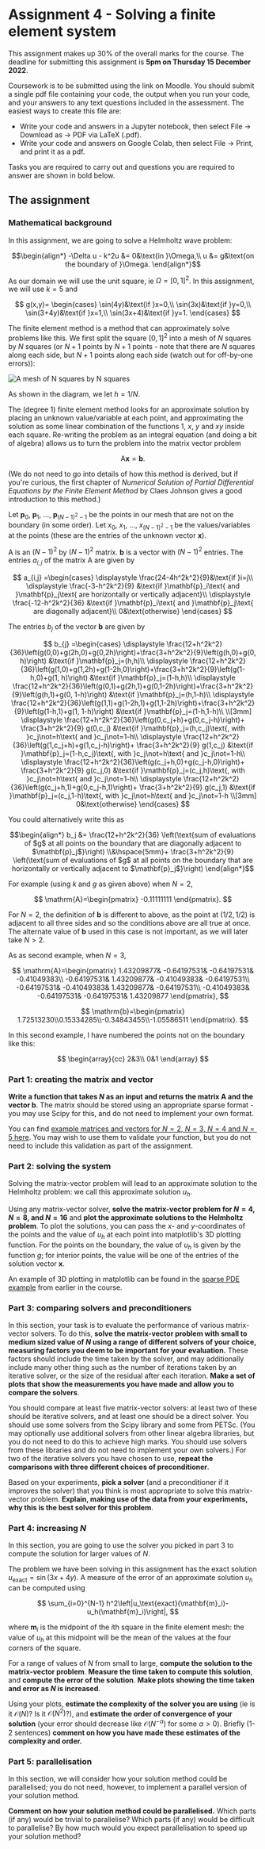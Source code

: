 # Assignment 4 - Solving a finite element system

This assignment makes up 30% of the overall marks for the course. The deadline for submitting this assignment is **5pm on Thursday 15 December 2022**.

Coursework is to be submitted using the link on Moodle. You should submit a single pdf file containing your code, the output when you run your code, and your answers
to any text questions included in the assessment. The easiest ways to create this file are:

- Write your code and answers in a Jupyter notebook, then select File -> Download as -> PDF via LaTeX (.pdf).
- Write your code and answers on Google Colab, then select File -> Print, and print it as a pdf.

Tasks you are required to carry out and questions you are required to answer are shown in bold below.

## The assignment

### Mathematical background
In this assignment, we are going to solve a Helmholtz wave problem:

$$\begin{align*}
-\Delta u - k^2u &= 0&\text{in }\Omega,\\
u &= g&\text{on the boundary of }\Omega.
\end{align*}$$

As our domain we will use the unit square, ie $\Omega=[0,1]^2$.
In this assignment, we will use $k=5$ and

$$
g(x,y)=
\begin{cases}
\sin(4y)&\text{if }x=0,\\
\sin(3x)&\text{if }y=0,\\
\sin(3+4y)&\text{if }x=1,\\
\sin(3x+4)&\text{if }y=1.
\end{cases}
$$

The finite element method is a method that can approximately solve problems like this. We first split the square $[0,1]^2$ into a mesh of $N$ squares by $N$ squares
(or $N+1$ points by $N+1$ points - 
note that there are $N$ squares along each side, but $N+1$ points along each side (watch out for off-by-one errors)):

![A mesh of $N$ squares by $N$ squares](img/2022a4-mesh.png)

As shown in the diagram, we let $h=1/N$.

The (degree 1) finite element method looks for an approximate solution by placing an unknown value/variable at each point, and approximating the solution as some
linear combination of the functions $1$, $x$, $y$ and $xy$ inside each square. Re-writing the problem as an integral equation (and doing a bit of algebra) allows
us to turn the problem into the matrix vector problem

$$\mathrm{A}\mathbf{x}=\mathbf{b}.$$

(We do not need to go into details of how this method is derived, but if you're curious, the first chapter of
*Numerical Solution of Partial Differential Equations by the Finite Element Method* by Claes Johnson
gives a good introduction to this method.)

Let $\mathbf{p}_0$, $\mathbf{p}_1$, ..., $\mathbf{p}_{(N-1)^2-1}$ be the points in our mesh that are not on the boundary (in some order). Let $x_0$, $x_1$, ..., $x_{(N-1)^2-1}$ be
the values/variables at the points (these are the entries of the unknown vector $\mathbf{x}$).

$\mathrm{A}$ is an $(N-1)^2$ by $(N-1)^2$ matrix. $\mathbf{b}$ is a vector with $(N-1)^2$ entries. The entries $a_{i,j}$ of the matrix $\mathrm{A}$ are given by

$$
a_{i,j} =\begin{cases}
\displaystyle
\frac{24-4h^2k^2}{9}&\text{if }i=j\\
\displaystyle
\frac{-3-h^2k^2}{9}
&\text{if }\mathbf{p}_i\text{ and }\mathbf{p}_j\text{ are horizontally or vertically adjacent}\\
\displaystyle
\frac{-12-h^2k^2}{36}
&\text{if }\mathbf{p}_i\text{ and }\mathbf{p}_j\text{ are diagonally adjacent}\\
0&\text{otherwise}
\end{cases}
$$

The entries $b_j$ of the vector $\mathbf{b}$ are given by

$$
b_{j} =\begin{cases}
\displaystyle
\frac{12+h^2k^2}{36}\left(g(0,0)+g(2h,0)+g(0,2h)\right)+\frac{3+h^2k^2}{9}\left(g(h,0)+g(0, h)\right)
&\text{if }\mathbf{p}_j=(h,h)\\
\displaystyle
\frac{12+h^2k^2}{36}\left(g(1,0)+g(1,2h)+g(1-2h,0)\right)+\frac{3+h^2k^2}{9}\left(g(1-h,0)+g(1, h)\right)
&\text{if }\mathbf{p}_j=(1-h,h)\\
\displaystyle
\frac{12+h^2k^2}{36}\left(g(0,1)+g(2h,1)+g(0,1-2h)\right)+\frac{3+h^2k^2}{9}\left(g(h,1)+g(0, 1-h)\right)
&\text{if }\mathbf{p}_j=(h,1-h)\\
\displaystyle
\frac{12+h^2k^2}{36}\left(g(1,1)+g(1-2h,1)+g(1,1-2h)\right)+\frac{3+h^2k^2}{9}\left(g(1-h,1)+g(1, 1-h)\right)
&\text{if }\mathbf{p}_j=(1-h,1-h)\\
\\[3mm]
\displaystyle
\frac{12+h^2k^2}{36}\left(g(0,c_j+h)+g(0,c_j-h)\right)+
\frac{3+h^2k^2}{9} g(0,c_j)
&\text{if }\mathbf{p}_j=(h,c_j)\text{, with }c_j\not=h\text{ and }c_j\not=1-h\\
\displaystyle
\frac{12+h^2k^2}{36}\left(g(1,c_j+h)+g(1,c_j-h)\right)+
\frac{3+h^2k^2}{9} g(1,c_j)
&\text{if }\mathbf{p}_j=(1-h,c_j)\text{, with }c_j\not=h\text{ and }c_j\not=1-h\\
\displaystyle
\frac{12+h^2k^2}{36}\left(g(c_j+h,0)+g(c_j-h,0)\right)+
\frac{3+h^2k^2}{9} g(c_j,0)
&\text{if }\mathbf{p}_j=(c_j,h)\text{, with }c_j\not=h\text{ and }c_j\not=1-h\\
\displaystyle
\frac{12+h^2k^2}{36}\left(g(c_j+h,1)+g(0,c_j-h,1)\right)+
\frac{3+h^2k^2}{9} g(c_j,1)
&\text{if }\mathbf{p}_j=(c_j,1-h)\text{, with }c_j\not=h\text{ and }c_j\not=1-h
\\[3mm]
0&\text{otherwise}
\end{cases}
$$

You could alternatively write this as

$$\begin{align*}
b_j &= \frac{12+h^2k^2}{36}
\left(\text{sum of evaluations of $g$ at all points on the boundary that are diagonally adjacent to $\mathbf{p}_j$}\right)
\\&\hspace{5mm}+
\frac{3+h^2k^2}{9}
\left(\text{sum of evaluations of $g$ at all points on the boundary that are horizontally or vertically adjacent to $\mathbf{p}_j$}\right)
\end{align*}$$

For example (using $k$ and $g$ as given above) when $N=2$, 

$$
\mathrm{A}=\begin{pmatrix}
-0.11111111
\end{pmatrix}.
$$

For $N=2$, the definition of $\mathbf{b}$ is different to above, as the point at $(1/2,1/2)$ is adjacent to all three sides and so the conditions above are all true at once.
The alternate value of $\mathbf{b}$ used in this case is not important, as we will later
take $N>2$.

As as second example, when $N=3$,

$$
\mathrm{A}=\begin{pmatrix}
 1.43209877& -0.64197531& -0.64197531& -0.41049383\\
-0.64197531&  1.43209877& -0.41049383& -0.64197531\\
-0.64197531& -0.41049383&  1.43209877& -0.64197531\\
-0.41049383& -0.64197531& -0.64197531&  1.43209877
\end{pmatrix},
$$

$$
\mathrm{b}=\begin{pmatrix}
1.72513230\\0.15334285\\-0.34843455\\-1.05586511
\end{pmatrix}.
$$

In this second example, I have numbered the points not on the boundary like this:

$$
\begin{array}{cc}
2&3\\
0&1
\end{array}
$$

### Part 1: creating the matrix and vector
**Write a function that takes $N$ as an input and returns the matrix $\mathrm{A}$ and the vector $\mathbf{b}$**. The matrix should be stored using an appropriate sparse format - you may use Scipy for this, and do not need to implement your own format.

You can find [example matrices and vectors for $N=2$, $N=3$, $N=4$ and $N=5$ here](2022-a4-A_and_b.md). You may wish to use them to validate your function, but you do not need to include this validation as
part of the assignment.

### Part 2: solving the system
Solving the matrix-vector problem will lead to an approximate solution to the Helmholtz problem:
we call this approximate solution $u_h$.

Using any matrix-vector solver, **solve the matrix-vector problem for $N=4$, $N=8$, and $N=16$** and **plot the approximate solutions
to the Helmholtz problem**. To plot
the solutions, you can pass the $x$- and $y$-coordinates of the points and the value of $u_h$ at each
point into matplotlib's 3D plotting function. For the points on the boundary, the value of $u_h$ is
given by the function $g$; for interior points, the value will be one of the entries of the solution
vector $\mathbf{x}$.

An example of 3D plotting in matplotlib can be found in the [sparse PDE example](sparse_linalg_pde.ipynb) from earlier in the course.

### Part 3: comparing solvers and preconditioners
In this section, your task is to evaluate the performance of various matrix-vector solvers.
To do this, **solve the matrix-vector problem with small to medium sized value of $N$ using a range of different solvers of your choice,
measuring factors you deem to be important for your evaluation.** These factors should include
the time taken by the solver, and may additionally include many other thing such as the number of
iterations taken by an iterative solver, or the size of the residual after each iteration.
**Make a set of plots that show the measurements you have made and allow you to compare the solvers**.

You should compare at least five matrix-vector solvers: at least two of these should be iterative
solvers, and at least one should be a direct solver. You should use some solvers from the Scipy
library and some from PETSc. (You may optionally use additional solvers from other linear algebra
libraries, but you do not need to do this to achieve high marks. You should use solvers from these libraries and do not need to implement your own solvers.)
For two of the iterative solvers you have chosen to use,
**repeat the comparisons with three different choices of preconditioner**.

Based on your experiments, **pick a solver** (and a preconditioner if it improves the solver)
that you think is most appropriate to solve this matrix-vector problem. **Explain, making use
of the data from your experiments, why this is the best solver for this problem**.

### Part 4: increasing $N$
In this section, you are going to use the solver you picked in part 3 to compute the solution
for larger values of $N$.

The problem we have been solving in this assignment has the exact solution $u_\text{exact}=\sin(3x+4y)$.
A measure of the error of an approximate solution $u_h$ can be computed using

$$
\sum_{i=0}^{N-1} h^2\left|u_\text{exact}(\mathbf{m}_i)-u_h(\mathbf{m}_i)\right|,
$$

where $\mathbf{m}_i$ is the midpoint of the $i$th square in the finite element mesh: the value of
$u_h$ at this midpoint will be the mean of the values at the four corners of the square.

For a range of values of $N$ from small to large, **compute the solution to the matrix-vector
problem**. **Measure the time taken to compute this solution**, and **compute the error of the solution**.
**Make plots showing the time taken and error as $N$ is increased**.

Using your plots, **estimate the complexity of the solver you are using** (ie is it $\mathcal{O}(N)$?
Is it $\mathcal{O}(N^2)$?), and **estimate the order of convergence of your solution** (your error
should decrease like $\mathcal{O}(N^{-\alpha})$ for some $\alpha>0$). Briefly (1-2 sentences)
**comment on how you have made these estimates of the complexity and order.**

### Part 5: parallelisation
In this section, we will consider how your solution method could be parallelised; you do not need,
however, to implement a parallel version of your solution method.

**Comment on how your solution method could be parallelised.** Which parts (if any) would be trivial
to parallelise? Which parts (if any) would be difficult to parallelise? By how much would you expect
parallelisation to speed up your solution method?
